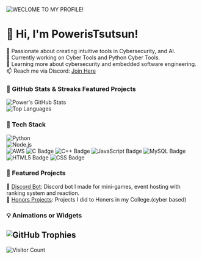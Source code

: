 ![WECLOME TO MY PROFILE!](https://camo.githubusercontent.com/70033d2cce168bb43194510eecf6acad7ea7a59872c1cf091252106f105a39f1/68747470733a2f2f63617073756c652d72656e6465722e76657263656c2e6170702f6170693f747970653d776176696e6726636f6c6f723d6772616469656e74266865696768743d3230302673656374696f6e3d68656164657226746578743d57656c636f6d65253230746f2532304d7925323050726f66696c652126666f6e7453697a653d343026666f6e74416c69676e593d343026616e696d6174696f6e3d66616465496e)


# 👋 Hi, I'm PowerisTsutsun!
🚀 Passionate about creating intuitive tools in Cybersecurity, and AI.  
🎯 Currently working on Cyber Tools and Python Cyber Tools.  
🌱 Learning more about cybersecurity and embedded software engineering.  
📫 Reach me via Discord: [Join Here](https://discord.gg/dqspzJPTTu)  

### 🎨 GitHub Stats & Streaks Featured Projects 
![Power's GitHub Stats](https://github-readme-stats.vercel.app/api?username=Poweristsutsun&show_icons=true&theme=dark)  
![Top Languages](https://github-readme-stats.vercel.app/api/top-langs/?username=Poweristsutsun&layout=compact&theme=dark)  

### 🧰 Tech Stack
![Python](https://img.shields.io/badge/python-3670A0?style=for-the-badge&logo=python&logoColor=ffdd54)  
![Node.js](https://img.shields.io/badge/node.js-6DA55F?style=for-the-badge&logo=node.js&logoColor=white)  
![AWS](https://img.shields.io/badge/AWS-FF9900?style=for-the-badge&logo=amazon-aws&logoColor=white)
![C Badge](https://img.shields.io/badge/C-A8B9CC?logo=c&logoColor=fff&style=for-the-badge)
![C++ Badge](https://img.shields.io/badge/C%2B%2B-00599C?logo=cplusplus&logoColor=fff&style=for-the-badge)
![JavaScript Badge](https://img.shields.io/badge/JavaScript-F7DF1E?logo=javascript&logoColor=000&style=for-the-badge)
![MySQL Badge](https://img.shields.io/badge/MySQL-4479A1?logo=mysql&logoColor=fff&style=for-the-badge)
![HTML5 Badge](https://img.shields.io/badge/HTML5-E34F26?logo=html5&logoColor=fff&style=for-the-badge)
![CSS Badge](https://img.shields.io/badge/CSS-639?logo=css&logoColor=fff&style=for-the-badge)


### 🚀 Featured Projects  
🔹 [Discord Bot](https://github.com/PowerisTsutsun/REAL-BERU): Discord bot I made for mini-games, event hosting with ranking system and reaction.  
🔹 [Honors Projects](https://github.com/PowerisTsutsun/Honors-Programs): Projects I did to Honers in my College.(cyber based)

### 💡 Animations or Widgets
![GitHub Trophies](https://github-profile-trophy.vercel.app/?username=Poweristsutsun&theme=onedark)
----------------
![Visitor Count](https://komarev.com/ghpvc/?username=Poweristsutsun&color=blue) 
